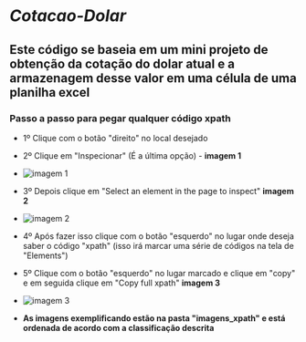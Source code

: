 # _Cotacao-Dolar_


## Este código se baseia em um mini projeto de obtenção da cotação do dolar atual e a armazenagem desse valor em uma célula de uma planilha excel


### Passo a passo para pegar qualquer código xpath

* 1º Clique com o botão "direito" no local desejado
* 2º Clique em "Inspecionar" (É a última opção) -  **imagem 1**
* ![imagem 1](https://github.com/gabritec/Cotacao-Dolar/assets/123921759/3ba789e6-1ff2-4194-9f48-9a0c1b7d563d)

* 3º Depois clique em "Select an element in the page to inspect"  **imagem 2**
* ![imagem 2](https://github.com/gabritec/Cotacao-Dolar/assets/123921759/e9df8ef9-9aab-4d37-987e-fd8e1f01722a)

* 4º Após fazer isso clique com o botão "esquerdo" no lugar onde deseja saber o código "xpath" (isso irá marcar uma série de códigos na tela de "Elements")
* 5º Clique com o botão "esquerdo" no lugar marcado e clique em "copy" e em seguida clique em "Copy full xpath" **imagem 3**
* ![imagem 3](https://github.com/gabritec/Cotacao-Dolar/assets/123921759/7c09f3a7-b050-4855-8c79-07c9b713486e)

* **As imagens exemplificando estão na pasta "imagens_xpath" e está ordenada de acordo com a classificação descrita**
